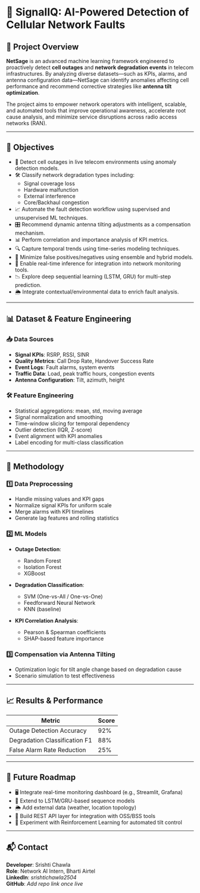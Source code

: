 # 📡 SignalIQ: AI-Powered Detection of Cellular Network Faults

## 🧾 Project Overview

**NetSage** is an advanced machine learning framework engineered to proactively detect **cell outages** and **network degradation events** in telecom infrastructures. By analyzing diverse datasets—such as KPIs, alarms, and antenna configuration data—NetSage can identify anomalies affecting cell performance and recommend corrective strategies like **antenna tilt optimization**.

The project aims to empower network operators with intelligent, scalable, and automated tools that improve operational awareness, accelerate root cause analysis, and minimize service disruptions across radio access networks (RAN).

---

## 🎯 Objectives

- 📡 Detect cell outages in live telecom environments using anomaly detection models.
- 🛠 Classify network degradation types including:
  - Signal coverage loss
  - Hardware malfunction
  - External interference
  - Core/Backhaul congestion
- 📈 Automate the fault detection workflow using supervised and unsupervised ML techniques.
- 🎛 Recommend dynamic antenna tilting adjustments as a compensation mechanism.
- 📊 Perform correlation and importance analysis of KPI metrics.
- 🔍 Capture temporal trends using time-series modeling techniques.
- 🧠 Minimize false positives/negatives using ensemble and hybrid models.
- 🔗 Enable real-time inference for integration into network monitoring tools.
- 📉 Explore deep sequential learning (LSTM, GRU) for multi-step prediction.
- 🌦 Integrate contextual/environmental data to enrich fault analysis.

---

## 📊 Dataset & Feature Engineering

### 📥 Data Sources
- **Signal KPIs**: RSRP, RSSI, SINR
- **Quality Metrics**: Call Drop Rate, Handover Success Rate
- **Event Logs**: Fault alarms, system events
- **Traffic Data**: Load, peak traffic hours, congestion events
- **Antenna Configuration**: Tilt, azimuth, height

### 🛠 Feature Engineering
- Statistical aggregations: mean, std, moving average
- Signal normalization and smoothing
- Time-window slicing for temporal dependency
- Outlier detection (IQR, Z-score)
- Event alignment with KPI anomalies
- Label encoding for multi-class classification

---

## 🧠 Methodology

### 1️⃣ Data Preprocessing
- Handle missing values and KPI gaps
- Normalize signal KPIs for uniform scale
- Merge alarms with KPI timelines
- Generate lag features and rolling statistics

### 2️⃣ ML Models
- **Outage Detection**:  
  - Random Forest  
  - Isolation Forest  
  - XGBoost

- **Degradation Classification**:  
  - SVM (One-vs-All / One-vs-One)  
  - Feedforward Neural Network  
  - KNN (baseline)

- **KPI Correlation Analysis**:  
  - Pearson & Spearman coefficients  
  - SHAP-based feature importance

### 3️⃣ Compensation via Antenna Tilting
- Optimization logic for tilt angle change based on degradation cause
- Scenario simulation to test effectiveness
---

## 📈 Results & Performance

| Metric                           | Score       |
|----------------------------------|-------------|
| Outage Detection Accuracy        | 92%         |
| Degradation Classification F1    | 88%         |
| False Alarm Rate Reduction       | 25%         |

---

## 🚀 Future Roadmap

- 🖥 Integrate real-time monitoring dashboard (e.g., Streamlit, Grafana)
- 🧬 Extend to LSTM/GRU-based sequence models
- 🌦 Add external data (weather, location topology)
- 🔌 Build REST API layer for integration with OSS/BSS tools
- 🤖 Experiment with Reinforcement Learning for automated tilt control

---

## 📬 Contact

**Developer**: Srishti Chawla  
**Role**: Network AI Intern, Bharti Airtel  
**LinkedIn**: *srishtichawla2504*  
**GitHub**: *Add repo link once live*

